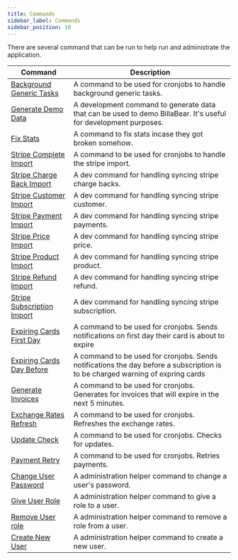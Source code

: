 ```yaml
---
title: Commands
sidebar_label: Commands
sidebar_position: 10
---
```

There are several command that can be run to help run and administrate the application. 

| Command | Description |
| --- | --- |
| [Background Generic Tasks](./background_generic) | A command to be used for cronjobs to handle background generic tasks. |
| [Generate Demo Data](./demo_data) | A development command to generate data that can be used to demo BillaBear. It's useful for development purposes. |
| [Fix Stats](./fix_stats) | A command to fix stats incase they got broken somehow. |
| [Stripe Complete Import](./stripe_complete_import) | A command to be used for cronjobs to handle the stripe import. |
| [Stripe Charge Back Import](./stripe_import_chargeback) | A dev command for handling syncing stripe charge backs.  |
| [Stripe Customer Import](./stripe_import_customer) | A dev command for handling syncing stripe customer.  |
| [Stripe Payment Import](./stripe_import_payment) | A dev command for handling syncing stripe payments.  |
| [Stripe Price Import](./stripe_import_price) | A dev command for handling syncing stripe price.  |
| [Stripe Product Import](./stripe_import_product) | A dev command for handling syncing stripe product.  |
| [Stripe Refund Import](./stripe_import_refund) | A dev command for handling syncing stripe refund.  |
| [Stripe Subscription Import](./stripe_import_subscription) | A dev command for handling syncing stripe subscription.  |
| [Expiring Cards First Day](./expiring_cards_first_day) | A command to be used for cronjobs. Sends notifications on first day their card is about to expire |
| [Expiring Cards Day Before](./expiring_cards_day_before) | A command to be used for cronjobs. Sends notifications the day before a subscription is to be charged warning of expring cards |
| [Generate Invoices](./generate_invoices) | A command to be used for cronjobs. Generates for invoices that will expire in the next 5 minutes. |
| [Exchange Rates Refresh](./exchange_rates_refresh) | A command to be used for cronjobs. Refreshes the exchange rates. |
| [Update Check](./update_check) | A command to be used for cronjobs. Checks for updates. |
| [Payment Retry](./payment_retries) | A command to be used for cronjobs. Retries payments. |
| [Change User Password](./change_password) | A administration helper command to change a user's password. |
| [Give User Role](./user_give_role) | A administration helper command to give a role to a user. |
| [Remove User role](./user_remove_role) | A administration helper command to remove a role from a user. |
| [Create New User](./user_create) | A administration helper command to create a new user. |